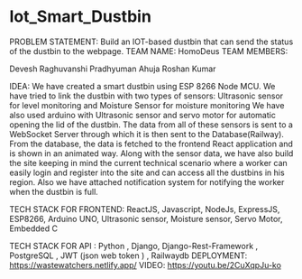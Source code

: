 # Iot_Smart_Dustbin

PROBLEM STATEMENT: Build an IOT-based dustbin that can send the status of the dustbin to the webpage.
TEAM NAME: HomoDeus
TEAM MEMBERS:

  Devesh Raghuvanshi
  Pradhyuman Ahuja
  Roshan Kumar
  
 IDEA: We have created a smart dustbin using ESP 8266 Node MCU. We have tried to link the dustbin with two types of sensors: Ultrasonic sensor for level monitoring and Moisture Sensor for moisture monitoring
      We have also used arduino with Ultrasonic sensor and servo motor for automatic opening the lid of the dustbin. The data from all of these sensors is sent to a WebSocket Server through which it is then sent to 
      the Database(Railway). From the database, the data is fetched to the frontend React application and is shown in an animated way. Along with the sensor data, we have also build the site keeping in mind the 
      current technical scenario where a worker can easily login and register into the site and can access all the dustbins in his region. Also we have attached notification system for notifying the worker when the dustbin is full.
      
 TECH STACK FOR FRONTEND: ReactJS, Javascript, NodeJs, ExpressJS, ESP8266, Arduino UNO, Ultrasonic sensor, Moisture sensor, Servo Motor, Embedded C

 TECH STACK FOR API : Python , Django, Django-Rest-Framework , PostgreSQL , JWT (json web token ) , Railwaydb
 DEPLOYMENT: https://wastewatchers.netlify.app/
 VIDEO: https://youtu.be/2CuXqpJu-ko
